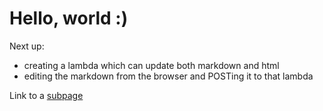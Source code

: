 # Hello, world :)

Next up:
* creating a lambda which can update both markdown and html
* editing the markdown from the browser and POSTing it to that lambda

Link to a [subpage](sub_page.html)
